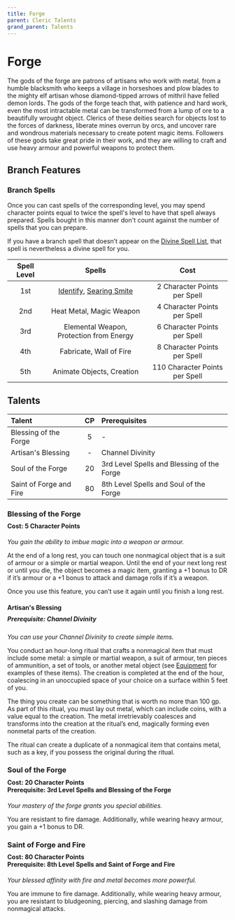 ```yaml
---
title: Forge
parent: Cleric Talents
grand_parent: Talents
---
```


# Forge
The gods of the forge are patrons of artisans who work with metal, from a humble blacksmith who keeps a village in horseshoes and plow blades to the mighty elf artisan whose diamond-tipped arrows of mithril have felled demon lords. The gods of the forge teach that, with patience and hard work, even the most intractable metal can be transformed from a lump of ore to a beautifully wrought object. Clerics of these deities search for objects lost to the forces of darkness, liberate mines overrun by orcs, and uncover rare and wondrous materials necessary to create potent magic items. Followers of these gods take great pride in their work, and they are willing to craft and use heavy armour and powerful weapons to protect them.

## Branch Features

### Branch Spells
Once you can cast spells of the corresponding level, you may spend character points equal to twice the spell's level to have that spell always prepared. Spells bought in this manner don't count against the number of spells that you can prepare.
 
If you have a branch spell that doesn’t appear on the [Divine Spell List](https://stormchaserroleplaying.com/stormchaserRPG/Spells/Lists/Divine/), that spell is nevertheless a divine spell for you.
 
| Spell Level | Spells | Cost |
|:-----------:|:------:|:----:|
| 1st | [Identify](https://stormchaserroleplaying.com/stormchaserRPG/Spells/1/Divination/#identify), [Searing Smite](https://stormchaserroleplaying.com/stormchaserRPG/Spells/1/Evocation/#searing-smite) | 2 Character Points per Spell |
| 2nd | Heat Metal, Magic Weapon | 4 Character Points per Spell |
| 3rd | Elemental Weapon, Protection from Energy | 6 Character Points per Spell |
| 4th | Fabricate, Wall of Fire | 8 Character Points per Spell |
| 5th | Animate Objects, Creation | 110 Character Points per Spell |

## Talents

| Talent | CP | Prerequisites |
|:-------|:--:|:--------------|
| Blessing of the Forge   | 5  | - |
| Artisan's Blessing      | -  | Channel Divinity |
| Soul of the Forge       | 20 | 3rd Level Spells and Blessing of the Forge |  
| Saint of Forge and Fire | 80 | 8th Level Spells and Soul of the Forge |  

### Blessing of the Forge

<div style="margin-top:-10px;"></div>
 
#### **Cost:** 5 Character Points
*You gain the ability to imbue magic into a weapon or armour.* 

At the end of a long rest, you can touch one nonmagical object that is a suit of armour or a simple or martial weapon. Until the end of your next long rest or until you die, the object becomes a magic item, granting a +1 bonus to DR if it’s armour or a +1 bonus to attack and damage rolls if it’s a weapon.

Once you use this feature, you can’t use it again until you finish a long rest.

#### Artisan's Blessing

<div style="margin-top:-10px;"></div>
 
##### **Prerequisite:** Channel Divinity
*You can use your Channel Divinity to create simple items.*

You conduct an hour-long ritual that crafts a nonmagical item that must include some metal: a simple or martial weapon, a suit of armour, ten pieces of ammunition, a set of tools, or another metal object (see [Equipment](https://stormchaserroleplaying.com/stormchaserRPG/Equipment/) for examples of these items). The creation is completed at the end of the hour, coalescing in an unoccupied space of your choice on a surface within 5 feet of you.

The thing you create can be something that is worth no more than 100 gp. As part of this ritual, you must lay out metal, which can include coins, with a value equal to the creation. The metal irretrievably coalesces and transforms into the creation at the ritual’s end, magically forming even nonmetal parts of the creation.

The ritual can create a duplicate of a nonmagical item that contains metal, such as a key, if you possess the original during the ritual.

### Soul of the Forge

<div style="margin-top:-10px;"></div>
 
#### **Cost:** 20 Character Points<br>**Prerequisite:** 3rd Level Spells and Blessing of the Forge
*Your mastery of the forge grants you special abilities.*

You are resistant to fire damage. Additionally, while wearing heavy armour, you gain a +1 bonus to DR.

### Saint of Forge and Fire

<div style="margin-top:-10px;"></div>
 
#### **Cost:** 80 Character Points<br>**Prerequisite:** 8th Level Spells and Saint of Forge and Fire
*Your blessed affinity with fire and metal becomes more powerful.*

You are immune to fire damage. Additionally, while wearing heavy armour, you are resistant to bludgeoning, piercing, and slashing damage from nonmagical attacks.
